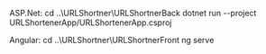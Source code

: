 ASP.Net:
cd ..\URLShortner\URLShortnerBack
dotnet run --project URLShortenerApp/URLShortenerApp.csproj


Angular:
cd ..\URLShortner\URLShortnerFront
ng serve
